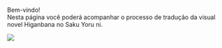 Bem-vindo!<br/>
Nesta página você poderá acompanhar o processo de tradução da visual novel Higanbana no Saku Yoru ni.<br/>

<img src="https://kikachangames.github.io/kikachangames/hg1.png">
